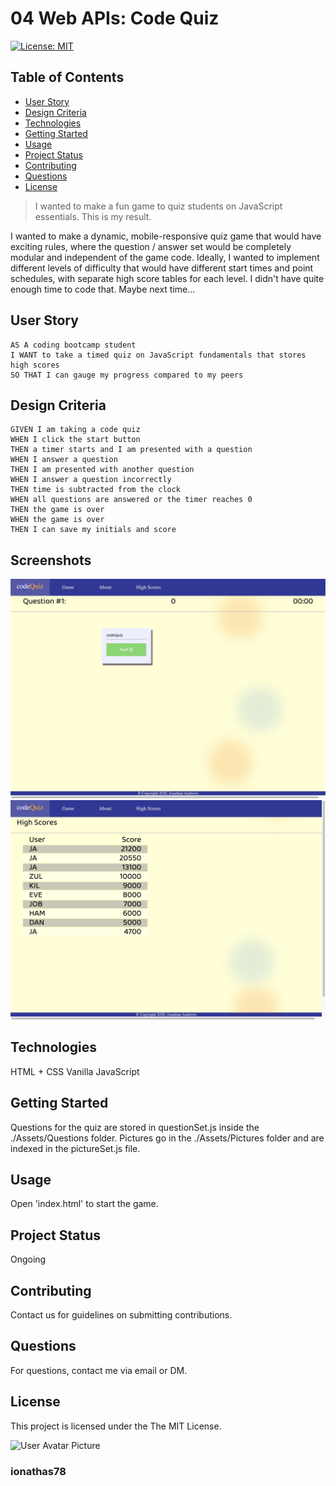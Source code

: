 # 04 Web APIs: Code Quiz
[![License: MIT](https://img.shields.io/badge/License-MIT-yellow.svg)](https://opensource.org/licenses/MIT)

## Table of Contents
* [User Story](#User_Story)
* [Design Criteria](#Design_Criteria)
* [Technologies](#Technologies)
* [Getting Started](#Getting)
* [Usage](#Usage)
* [Project Status](#Project)
* [Contributing](#Contributing)
* [Questions](#Questions)
* [License](#License)

> I wanted to make a fun game to quiz students on JavaScript essentials.
> This is my result.

I wanted to make a dynamic, mobile-responsive quiz game that would have exciting rules, where the 
question / answer set would be completely modular and independent of the game code. Ideally, I 
wanted to implement different levels of difficulty that would have different start times and 
point schedules, with separate high score tables for each level. I didn't have quite enough time 
to code that. Maybe next time...

## User Story

```
AS A coding bootcamp student
I WANT to take a timed quiz on JavaScript fundamentals that stores high scores
SO THAT I can gauge my progress compared to my peers
```

## Design Criteria

```
GIVEN I am taking a code quiz
WHEN I click the start button
THEN a timer starts and I am presented with a question
WHEN I answer a question
THEN I am presented with another question
WHEN I answer a question incorrectly
THEN time is subtracted from the clock
WHEN all questions are answered or the timer reaches 0
THEN the game is over
WHEN the game is over
THEN I can save my initials and score
```

## Screenshots

![Main page](./Assets/Pictures/index_screenshot.png)
![High Scores page](./Assets/Pictures/highscore_screenshot.png)

## Technologies
HTML + CSS
Vanilla JavaScript

## Getting Started
Questions for the quiz are stored in questionSet.js inside the ./Assets/Questions folder.
Pictures go in the ./Assets/Pictures folder and are indexed in the pictureSet.js file.

## Usage
Open 'index.html' to start the game.

## Project Status
Ongoing

## Contributing
Contact us for guidelines on submitting contributions.

## Questions
For questions, contact me via email or DM.

## License
This project is licensed under the The MIT License.

![User Avatar Picture](https://avatars1.githubusercontent.com/u/61706660?v=4)
### ionathas78
